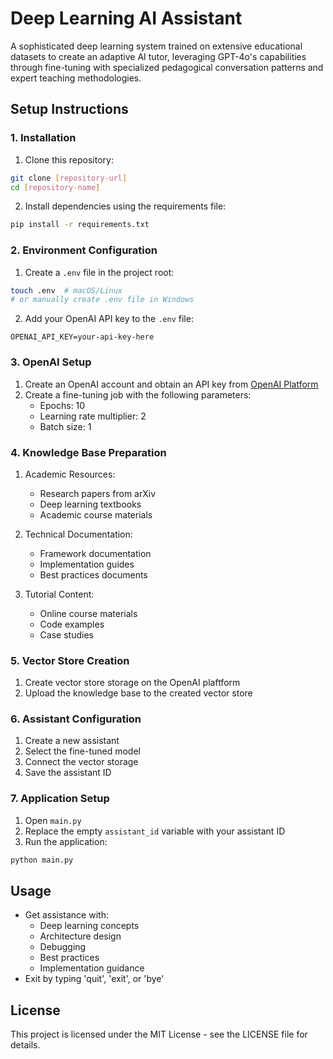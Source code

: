 # Deep Learning AI Assistant

A sophisticated deep learning system trained on extensive educational datasets to create an adaptive AI tutor, leveraging GPT-4o's capabilities through fine-tuning with specialized pedagogical conversation patterns and expert teaching methodologies.

## Setup Instructions

### 1. Installation

1. Clone this repository:
```bash
git clone [repository-url]
cd [repository-name]
```

2. Install dependencies using the requirements file:
```bash
pip install -r requirements.txt
```

### 2. Environment Configuration

1. Create a `.env` file in the project root:
```bash
touch .env  # macOS/Linux
# or manually create .env file in Windows
```

2. Add your OpenAI API key to the `.env` file:
```
OPENAI_API_KEY=your-api-key-here
```


### 3. OpenAI Setup

1. Create an OpenAI account and obtain an API key from [OpenAI Platform](https://platform.openai.com/)
2. Create a fine-tuning job with the following parameters:
   - Epochs: 10
   - Learning rate multiplier: 2
   - Batch size: 1

### 4. Knowledge Base Preparation
1. Academic Resources:
   - Research papers from arXiv
   - Deep learning textbooks
   - Academic course materials

2. Technical Documentation:
   - Framework documentation
   - Implementation guides
   - Best practices documents

3. Tutorial Content:
   - Online course materials
   - Code examples
   - Case studies

### 5. Vector Store Creation
1. Create vector store storage on the OpenAI plaftform
2. Upload the knowledge base to the created vector store

### 6. Assistant Configuration
1. Create a new assistant
2. Select the fine-tuned model
3. Connect the vector storage
4. Save the assistant ID

### 7. Application Setup
1. Open `main.py`
2. Replace the empty `assistant_id` variable with your assistant ID
3. Run the application:
```bash
python main.py
```

## Usage
- Get assistance with:
  - Deep learning concepts
  - Architecture design
  - Debugging
  - Best practices
  - Implementation guidance
- Exit by typing 'quit', 'exit', or 'bye'

## License
This project is licensed under the MIT License - see the LICENSE file for details.

